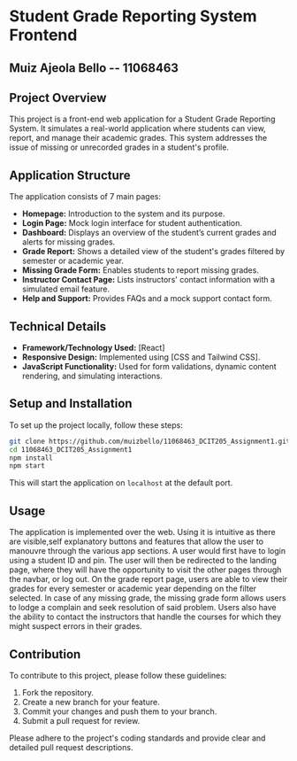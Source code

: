 # Student Grade Reporting System Frontend

## Muiz Ajeola Bello -- 11068463

## Project Overview

This project is a front-end web application for a Student Grade Reporting System. It simulates a real-world application where students can view, report, and manage their academic grades. This system addresses the issue of missing or unrecorded grades in a student's profile.

## Application Structure

The application consists of 7 main pages:

- **Homepage:** Introduction to the system and its purpose.
- **Login Page:** Mock login interface for student authentication.
- **Dashboard:** Displays an overview of the student’s current grades and alerts for missing grades.
- **Grade Report:** Shows a detailed view of the student's grades filtered by semester or academic year.
- **Missing Grade Form:** Enables students to report missing grades.
- **Instructor Contact Page:** Lists instructors' contact information with a simulated email feature.
- **Help and Support:** Provides FAQs and a mock support contact form.

## Technical Details

- **Framework/Technology Used:** [React]
- **Responsive Design:** Implemented using [CSS and Tailwind CSS].
- **JavaScript Functionality:** Used for form validations, dynamic content rendering, and simulating interactions.

## Setup and Installation

To set up the project locally, follow these steps:

```bash
git clone https://github.com/muizbello/11068463_DCIT205_Assignment1.git
cd 11068463_DCIT205_Assignment1
npm install
npm start
```

This will start the application on `localhost` at the default port.

## Usage
The application is implemented over the web. Using it is intuitive as there are visible,self explanatory buttons and features that allow the user to manouvre through the various app sections. A user would first have to login using a student ID and pin. The user will then be redirected to the landing page, where they will have the opportunity to visit the other pages through the navbar, or log out. On the grade report page, users are able to view their grades for every semester or academic year depending on the filter selected. In case of any missing grade, the missing grade form allows users to lodge a complain and seek resolution of said problem. Users also have the ability to contact the instructors that handle the courses for which they might suspect errors in their grades. 

## Contribution

To contribute to this project, please follow these guidelines:

1. Fork the repository.
2. Create a new branch for your feature.
3. Commit your changes and push them to your branch.
4. Submit a pull request for review.

Please adhere to the project's coding standards and provide clear and detailed pull request descriptions.
